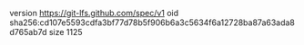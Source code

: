 version https://git-lfs.github.com/spec/v1
oid sha256:cd107e5593cdfa3bf77d78b5f906b6a3c5634f6a12728ba87a63ada8d765ab7d
size 1125
